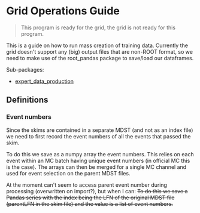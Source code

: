 # Grid Operations Guide

> This program is ready for the grid, the grid is not ready for this program.

This is a guide on how to run mass creation of training data.
Currently the grid doesn't support any (big) output files that are non-ROOT format, so we need to make use of the root\_pandas package to save/load our dataframes.

Sub-packages:
- [expert\_data\_production](expert_data_production/README.md)

## Definitions

### Event numbers

Since the skims are contained in a separate MDST (and not as an index file) we 
need to first record the event numbers of all the events that passed the skim.

To do this we save as a numpy array the event numbers.
This relies on each event within an MC batch having unique event numbers (in official MC this is the case).
The arrays can then be merged for a single MC channel and used for event selection on the parent MDST files.

At the moment can't seem to access parent event number during processing (overwritten on import?), but when I can:
~~To do this we save a Pandas series with the index being the LFN of the original MDST file (parentLFN in the skim file) and the value is a list of event numbers.~~
